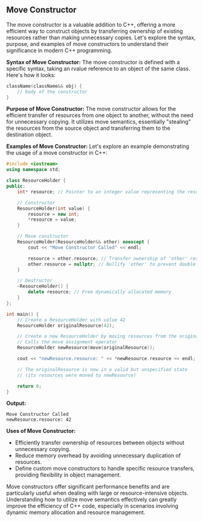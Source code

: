 ## **Move Constructor**

The move constructor is a valuable addition to C++, offering a more efficient way to construct objects by transferring ownership of existing resources rather than making unnecessary copies. Let's explore the syntax, purpose, and examples of move constructors to understand their significance in modern C++ programming.

**Syntax of Move Constructor:**
The move constructor is defined with a specific syntax, taking an rvalue reference to an object of the same class. Here's how it looks:

```cpp
className(className&& obj) {
    // body of the constructor
}
```

**Purpose of Move Constructor:**
The move constructor allows for the efficient transfer of resources from one object to another, without the need for unnecessary copying. It utilizes move semantics, essentially "stealing" the resources from the source object and transferring them to the destination object.

**Examples of Move Constructor:**
Let's explore an example demonstrating the usage of a move constructor in C++:

```cpp
#include <iostream>
using namespace std;

class ResourceHolder {
public:
    int* resource; // Pointer to an integer value representing the resource

    // Constructor
    ResourceHolder(int value) {
        resource = new int;
        *resource = value;
    }

    // Move constructor
    ResourceHolder(ResourceHolder&& other) noexcept {
        cout << "Move Constructor Called" << endl;

        resource = other.resource; // Transfer ownership of 'other' resource
        other.resource = nullptr; // Nullify 'other' to prevent double deletion
    }

    // Destructor
    ~ResourceHolder() {
        delete resource; // Free dynamically allocated memory
    }
};

int main() {
    // Create a ResourceHolder with value 42
    ResourceHolder originalResource(42);

    // Create a new ResourceHolder by moving resources from the originalResource
    // Calls the move assignment operator
    ResourceHolder newResource(move(originalResource));

    cout << "newResource.resource: " << *newResource.resource << endl;

    // The originalResource is now in a valid but unspecified state
    // (its resources were moved to newResource)

    return 0;
}

```

**Output:**

```
Move Constructor Called
newResource.resource: 42
```

**Uses of Move Constructor:**

- Efficiently transfer ownership of resources between objects without unnecessary copying.
- Reduce memory overhead by avoiding unnecessary duplication of resources.
- Define custom move constructors to handle specific resource transfers, providing flexibility in object management.

Move constructors offer significant performance benefits and are particularly useful when dealing with large or resource-intensive objects. Understanding how to utilize move semantics effectively can greatly improve the efficiency of C++ code, especially in scenarios involving dynamic memory allocation and resource management.
